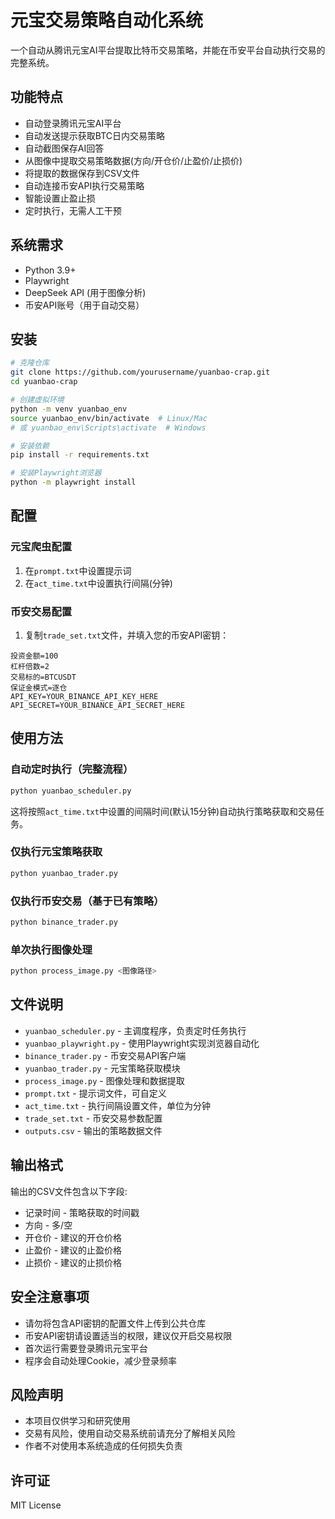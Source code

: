 # 元宝交易策略自动化系统

一个自动从腾讯元宝AI平台提取比特币交易策略，并能在币安平台自动执行交易的完整系统。

## 功能特点

- 自动登录腾讯元宝AI平台
- 自动发送提示获取BTC日内交易策略
- 自动截图保存AI回答
- 从图像中提取交易策略数据(方向/开仓价/止盈价/止损价)
- 将提取的数据保存到CSV文件
- 自动连接币安API执行交易策略
- 智能设置止盈止损
- 定时执行，无需人工干预

## 系统需求

- Python 3.9+
- Playwright
- DeepSeek API (用于图像分析)
- 币安API账号（用于自动交易）

## 安装

```bash
# 克隆仓库
git clone https://github.com/yourusername/yuanbao-crap.git
cd yuanbao-crap

# 创建虚拟环境
python -m venv yuanbao_env
source yuanbao_env/bin/activate  # Linux/Mac
# 或 yuanbao_env\Scripts\activate  # Windows

# 安装依赖
pip install -r requirements.txt

# 安装Playwright浏览器
python -m playwright install
```

## 配置

### 元宝爬虫配置
1. 在`prompt.txt`中设置提示词
2. 在`act_time.txt`中设置执行间隔(分钟)

### 币安交易配置
1. 复制`trade_set.txt`文件，并填入您的币安API密钥：
```
投资金额=100
杠杆倍数=2
交易标的=BTCUSDT
保证金模式=逐仓
API_KEY=YOUR_BINANCE_API_KEY_HERE
API_SECRET=YOUR_BINANCE_API_SECRET_HERE
```

## 使用方法

### 自动定时执行（完整流程）

```bash
python yuanbao_scheduler.py
```

这将按照`act_time.txt`中设置的间隔时间(默认15分钟)自动执行策略获取和交易任务。

### 仅执行元宝策略获取

```bash
python yuanbao_trader.py
```

### 仅执行币安交易（基于已有策略）

```bash
python binance_trader.py
```

### 单次执行图像处理

```bash 
python process_image.py <图像路径>
```

## 文件说明

- `yuanbao_scheduler.py` - 主调度程序，负责定时任务执行
- `yuanbao_playwright.py` - 使用Playwright实现浏览器自动化
- `binance_trader.py` - 币安交易API客户端
- `yuanbao_trader.py` - 元宝策略获取模块
- `process_image.py` - 图像处理和数据提取
- `prompt.txt` - 提示词文件，可自定义
- `act_time.txt` - 执行间隔设置文件，单位为分钟
- `trade_set.txt` - 币安交易参数配置
- `outputs.csv` - 输出的策略数据文件

## 输出格式

输出的CSV文件包含以下字段:
- 记录时间 - 策略获取的时间戳
- 方向 - 多/空
- 开仓价 - 建议的开仓价格
- 止盈价 - 建议的止盈价格
- 止损价 - 建议的止损价格

## 安全注意事项

- 请勿将包含API密钥的配置文件上传到公共仓库
- 币安API密钥请设置适当的权限，建议仅开启交易权限
- 首次运行需要登录腾讯元宝平台
- 程序会自动处理Cookie，减少登录频率

## 风险声明

- 本项目仅供学习和研究使用
- 交易有风险，使用自动交易系统前请充分了解相关风险
- 作者不对使用本系统造成的任何损失负责

## 许可证

MIT License 